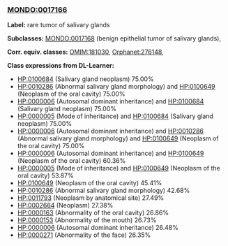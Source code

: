 
### [MONDO:0017166](http://purl.obolibrary.org/obo/MONDO_0017166)
**Label:** rare tumor of salivary glands

**Subclasses:** [MONDO:0017168](http://purl.obolibrary.org/obo/MONDO_0017168) (benign epithelial tumor of salivary glands), 

**Corr. equiv. classes:** [OMIM:181030](http://purl.obolibrary.org/obo/OMIM_181030), [Orphanet:276148](http://www.orpha.net/ORDO/Orphanet_276148), 

**Class expressions from DL-Learner:**

- [HP:0100684](http://purl.obolibrary.org/obo/HP_0100684) (Salivary gland neoplasm) 75.00%
- [HP:0010286](http://purl.obolibrary.org/obo/HP_0010286) (Abnormal salivary gland morphology) and [HP:0100649](http://purl.obolibrary.org/obo/HP_0100649) (Neoplasm of the oral cavity) 75.00%
- [HP:0000006](http://purl.obolibrary.org/obo/HP_0000006) (Autosomal dominant inheritance) and [HP:0100684](http://purl.obolibrary.org/obo/HP_0100684) (Salivary gland neoplasm) 75.00%
- [HP:0000005](http://purl.obolibrary.org/obo/HP_0000005) (Mode of inheritance) and [HP:0100684](http://purl.obolibrary.org/obo/HP_0100684) (Salivary gland neoplasm) 75.00%
- [HP:0000006](http://purl.obolibrary.org/obo/HP_0000006) (Autosomal dominant inheritance) and [HP:0010286](http://purl.obolibrary.org/obo/HP_0010286) (Abnormal salivary gland morphology) and [HP:0100649](http://purl.obolibrary.org/obo/HP_0100649) (Neoplasm of the oral cavity) 75.00%
- [HP:0000006](http://purl.obolibrary.org/obo/HP_0000006) (Autosomal dominant inheritance) and [HP:0100649](http://purl.obolibrary.org/obo/HP_0100649) (Neoplasm of the oral cavity) 60.36%
- [HP:0000005](http://purl.obolibrary.org/obo/HP_0000005) (Mode of inheritance) and [HP:0100649](http://purl.obolibrary.org/obo/HP_0100649) (Neoplasm of the oral cavity) 53.87%
- [HP:0100649](http://purl.obolibrary.org/obo/HP_0100649) (Neoplasm of the oral cavity) 45.41%
- [HP:0010286](http://purl.obolibrary.org/obo/HP_0010286) (Abnormal salivary gland morphology) 42.68%
- [HP:0011793](http://purl.obolibrary.org/obo/HP_0011793) (Neoplasm by anatomical site) 27.49%
- [HP:0002664](http://purl.obolibrary.org/obo/HP_0002664) (Neoplasm) 27.38%
- [HP:0000163](http://purl.obolibrary.org/obo/HP_0000163) (Abnormality of the oral cavity) 26.86%
- [HP:0000153](http://purl.obolibrary.org/obo/HP_0000153) (Abnormality of the mouth) 26.73%
- [HP:0000006](http://purl.obolibrary.org/obo/HP_0000006) (Autosomal dominant inheritance) 26.48%
- [HP:0000271](http://purl.obolibrary.org/obo/HP_0000271) (Abnormality of the face) 26.35%


